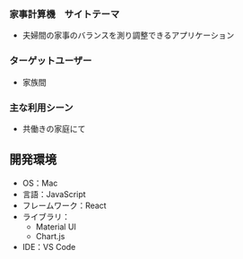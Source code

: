 ### 家事計算機　サイトテーマ
- 夫婦間の家事のバランスを測り調整できるアプリケーション

### ターゲットユーザー
- 家族間

### 主な利用シーン
- 共働きの家庭にて

## 開発環境
- OS：Mac　
- 言語：JavaScript
- フレームワーク：React
- ライブラリ：
  - Material UI
  - Chart.js
- IDE：VS Code
